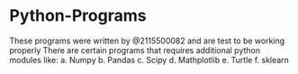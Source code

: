 # Python-Programs
These programs were written by @2115500082 and are test to be working properly
There are certain programs that requires additional python modules like:
a. Numpy
b. Pandas
c. Scipy
d. Mathplotlib
e. Turtle
f. sklearn
